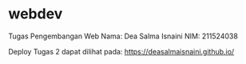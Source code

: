 # webdev
Tugas Pengembangan Web 
Nama: Dea Salma Isnaini
NIM: 211524038

Deploy Tugas 2 dapat dilihat pada: https://deasalmaisnaini.github.io/
